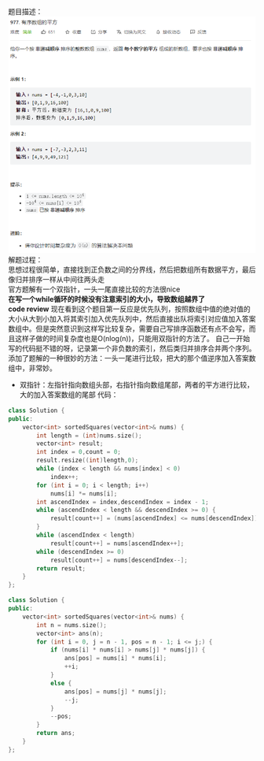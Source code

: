 题目描述：  
![image](/basical/array/image/image10.png)
解题过程：  
思想过程很简单，直接找到正负数之间的分界线，然后把数组所有数据平方，最后像归并排序一样从中间往两头走  
官方题解有一个双指针，一头一尾直接比较的方法很nice  
**在写一个while循环的时候没有注意索引的大小，导致数组越界了**  
**code review**
现在看到这个题目第一反应是优先队列，按照数组中值的绝对值的大小从大到小加入将其索引加入优先队列中，然后直接出队将索引对应值加入答案数组中。但是突然意识到这样写比较复杂，需要自己写排序函数还有点不会写，而且这样子做的时间复杂度也是O(nlog(n))，只能用双指针的方法了。 
自己一开始写的代码挺不错的呀，记录第一个非负数的索引，然后类归并排序合并两个序列。  
添加了题解的一种很妙的方法：一头一尾进行比较，把大的那个值逆序加入答案数组中，非常妙。 
* 双指针：左指针指向数组头部，右指针指向数组尾部，两者的平方进行比较，大的加入答案数组的尾部 
代码：  
```cpp
class Solution {
public:
    vector<int> sortedSquares(vector<int>& nums) {
        int length = (int)nums.size();
        vector<int> result;
        int index = 0,count = 0;
        result.resize((int)length,0);
        while (index < length && nums[index] < 0)
            index++;
        for (int i = 0; i < length; i++) 
            nums[i] *= nums[i];
        int ascendIndex = index,descendIndex = index - 1;
        while (ascendIndex < length && descendIndex >= 0) {
            result[count++] = (nums[ascendIndex] <= nums[descendIndex]) ? nums[ascendIndex++] : nums[descendIndex--];
        }
        while (ascendIndex < length) 
            result[count++] = nums[ascendIndex++];
        while (descendIndex >= 0)
            result[count++] = nums[descendIndex--];
        return result;
    }
};
```
```cpp
class Solution {
public:
    vector<int> sortedSquares(vector<int>& nums) {
        int n = nums.size();
        vector<int> ans(n);
        for (int i = 0, j = n - 1, pos = n - 1; i <= j;) {
            if (nums[i] * nums[i] > nums[j] * nums[j]) {
                ans[pos] = nums[i] * nums[i];
                ++i;
            }
            else {
                ans[pos] = nums[j] * nums[j];
                --j;
            }
            --pos;
        }
        return ans;
    }
};
```
